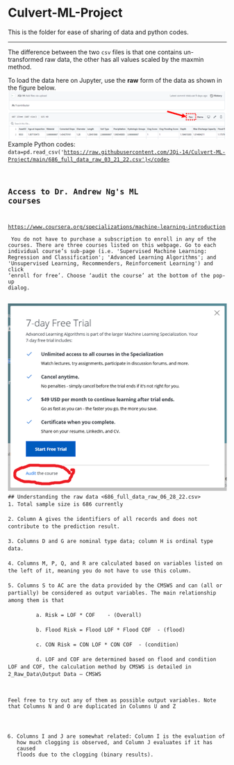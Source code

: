 # Culvert-ML-Project
This is the folder for ease of sharing of data and python codes.<br/>
***
The difference between the two <code>csv</code> files is that one contains un-transformed raw data, the other has all values scaled by the maxmin method.

To load the data here on Jupyter, use the **raw** form of the data as shown in the figure below.<br/>
<img src="https://github.com/JQi-14/Culvert-ML-Project/blob/main/Misc./note.png?raw=true" />
Example Python codes:<br/>
<code>data=pd.read_csv('https://raw.githubusercontent.com/JQi-14/Culvert-ML-Project/main/686_full_data_raw_03_21_22.csv')</code><br/>


## Access to Dr. Andrew Ng's ML courses
https://www.coursera.org/specializations/machine-learning-introduction <br/>
You do not have to purchase a subscription to enroll in any of the courses. There are three courses listed on this webpage. 
Go to each individual course’s sub-page (i.e. 'Supervised Machine Learning: Regression and Classification'; 'Advanced Learning Algorithms'; and 'Unsupervised Learning, Recommenders, Reinforcement Learning') and click ‘enroll for free’. Choose ‘audit the course’ at the bottom of the pop-up dialog. <br/>

<img src="https://github.com/JQi-14/Culvert-ML-Project/blob/main/Misc./corsara.png?raw=true" />
## Understanding the raw data <686_full_data_raw_06_28_22.csv>
1. Total sample size is 686 currently<br/>
2. Column A gives the identifiers of all records and does not contribute to the prediction result. <br/>
3. Columns D and G are nominal type data; column H is ordinal type data.<br/>
4. Columns M, P, Q, and R are calculated based on variables listed on the left of it, meaning you do not have to use this column.<br/>
5. Columns S to AC are the data provided by the CMSWS and can (all or partially) be considered as output variables. The main relationship among them is that <br/>
         a. Risk = LOF * COF    - (Overall)<br/>
         b. Flood Risk = Flood LOF * Flood COF  - (flood)<br/>
         c. CON Risk = CON LOF * CON COF  - (condition)<br/>
         d. LOF and COF are determined based on flood and condition LOF and COF, the calculation method by CMSWS is detailed in 2_Raw_Data\Output Data – CMSWS<br/>

Feel free to try out any of them as possible output variables. Note that Columns N and O are duplicated in Columns U and Z<br/>

6. Columns I and J are somewhat related: Column I is the evaluation of how much clogging is observed, and Column J evaluates if it has caused floods due to the clogging (binary results). <br/>
